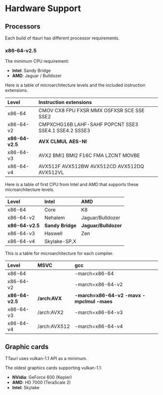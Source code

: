 Hardware Support
================

Processors
----------
Each build of ttauri has different processor requirements.

### x86-64-v2.5
The minimum CPU requirement:
 - **Intel**: Sandy Bridge
 - **AMD**: Jaguar / Bulldozer

Here is a table of microarchitecture levels and the included instruction extensions.

 | Level           | Instruction extensions                               |
 |:-----------     |:---------------------------------------------------- |
 | x86-64          | CMOV CX8 FPU FXSR MMX OSFXSR SCE SSE SSE2            |
 | x86-64-v2       | CMPXCHG16B LAHF-SAHF POPCNT SSE3 SSE4.1 SSE4.2 SSSE3 |
 | **x86-64-v2.5** | **AVX CLMUL AES-NI**                                 |
 | x86-64-v3       | AVX2 BMI1 BMI2 F16C FMA LZCNT MOVBE                  |
 | x86-64-v4       | AVX512F AVX512BW AVX512CD AVX512DQ AVX512VL          |

Here is a table of first CPU from Intel and AMD that supports these microarchitecture levels.

 | Level           | Intel            | AMD                  |
 |:--------------- |:---------------- |:-------------------- |
 | x86-64          | Core             | K8                   |
 | x86-64-v2       | Nehalem          | Jaguar/Bulldozer     |
 | **x86-64-v2.5** | **Sandy Bridge** | **Jaguar/Bulldozer** |
 | x86-64-v3       | Haswell          | Zen                  |
 | x86-64-v4       | Skylake-SP,X     |                      |

This is a table for microarchitecture for each compiler.

 | Level           | MSVC          | gcc                                       |
 |:--------------- |:------------- |:----------------------------------------- |
 | x86-64          |               | -march=x86-64                             |
 | x86-64-v2       |               | -march=x86-64-v2                          |
 | **x86-64-v2.5** | **/arch:AVX** | **-march=x86-64-v2 -mavx -mpclmul -maes** |
 | x86-64-v3       | /arch:AVX2    | -march=x86-64-v3                          |
 | x86-64-v4       | /arch:AVX512  | -march=x86-64-v4                          |


Graphic cards
-------------
TTauri uses vulkan-1.1 API as a minimum.

The oldest graphics cards supporting vulkan-1.1:
 - **NVidia**: GeForce 600 (Kepler)
 - **AMD**: HD 7000 (TeraScale 2)
 - **Intel**: Skylake



